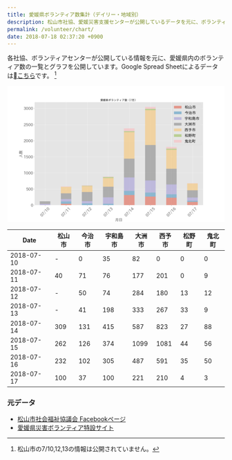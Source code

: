 ```yaml
---
title: 愛媛県ボランティア数集計（デイリー・地域別）
description: 松山市社協、愛媛災害支援センターが公開しているデータを元に、ボランティア数のグラフを作成・公開しています。
permalink: /volunteer/chart/
date: 2018-07-18 02:37:20 +0900
---
```


各社協、ボランティアセンターが公開している情報を元に、愛媛県内のボランティア数の一覧とグラフを公開しています。Google Spread Sheetによるデータは[こちら](https://docs.google.com/spreadsheets/d/1h-GFHoNa55P96wu_HNbPk899eN4HZcnu1T9q4eag8Uc/edit#gid=0)です。 [^1]

![愛媛県内ボランティア数（日次）](/assets/images/volunteer_count.png)

[^1]: 松山市の7/10,12,13の情報は公開されていません。



   | Date       | 松山市 | 今治市 | 宇和島市 | 大洲市 | 西予市 | 松野町 | 鬼北町 |
   | ---------- | ------ | ------ | -------- | ------ | ------ | ------ | ------ |
   | 2018-07-10 | -      | 0      | 35       | 82     | 0      | 0      | 0      |
   | 2018-07-11 | 40     | 71     | 76       | 177    | 201    | 0      | 9      |
   | 2018-07-12 | -      | 50     | 74       | 284    | 180    | 13     | 12     |
   | 2018-07-13 | -      | 41     | 198      | 333    | 267    | 33     | 9      |
   | 2018-07-14 | 309    | 131    | 415      | 587    | 823    | 27     | 88     |
   | 2018-07-15 | 262    | 126    | 374      | 1099   | 1081   | 44     | 56     |
   | 2018-07-16 | 232    | 102    | 305      | 487    | 591    | 35     | 50     |
   | 2018-07-17 | 100    | 37     | 100      | 221    | 210    | 4      | 3      |

### 元データ

- [松山市社会福祉協議会 Facebookページ](https://www.facebook.com/matsuyama.wel/)
- [愛媛県災害ボランティア特設サイト](https://ehimesvc.jp/)
